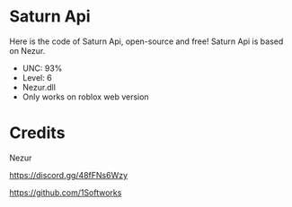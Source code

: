 # Saturn Api
 Here is the code of Saturn Api, open-source and free!
 Saturn Api is based on Nezur.

- UNC: 93%
- Level: 6
- Nezur.dll
- Only works on roblox web version

# Credits

Nezur

https://discord.gg/48fFNs6Wzy


https://github.com/1Softworks
